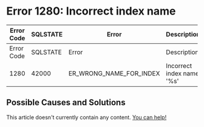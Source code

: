 
# Error 1280: Incorrect index name


| Error Code | SQLSTATE | Error | Description |
| --- | --- | --- | --- |
| Error Code | SQLSTATE | Error | Description |
| 1280 | 42000 | ER_WRONG_NAME_FOR_INDEX | Incorrect index name '%s' |




## Possible Causes and Solutions


This article doesn't currently contain any content. [You can help!](/kb/en/writing-and-editing-knowledge-base-articles/)

